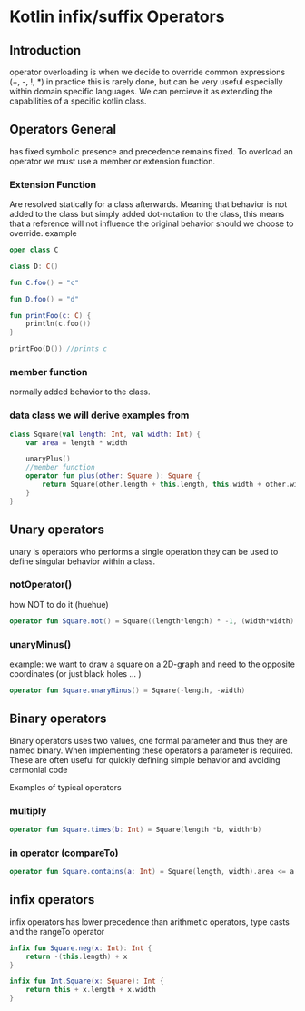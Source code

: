 # Kotlin infix/suffix Operators

## Introduction
operator overloading is when we decide to override common expressions (+, -, !, *) 
in practice this is rarely done, but can be very useful especially within domain specific languages.
We can percieve it as extending the capabilities of a specific kotlin class. 


## Operators General
has fixed symbolic presence and precedence remains fixed.
To overload an operator we must use a member or extension function.


### Extension Function
Are resolved statically for a class afterwards. Meaning that behavior is not added to the class but simply added dot-notation to the class, this means that a reference will not influence the original behavior should we choose to override. 
example
``` Kotlin
open class C

class D: C()

fun C.foo() = "c"

fun D.foo() = "d"

fun printFoo(c: C) {
    println(c.foo())
}

printFoo(D()) //prints c
```


### member function
normally added behavior to the class.


### data class we will derive examples from
```kotlin
class Square(val length: Int, val width: Int) {
    var area = length * width

    unaryPlus()
    //member function    
    operator fun plus(other: Square ): Square {
        return Square(other.length + this.length, this.width + other.width)
    }
}

```

## Unary operators
unary is operators who performs a single operation they can be used to define singular behavior within a class.

### notOperator()
how NOT to do it (huehue)
```kotlin 
operator fun Square.not() = Square((length*length) * -1, (width*width) * -1)

```

### unaryMinus()
example: we want to draw a square on a 2D-graph and need to the opposite coordinates (or just black holes ... )
```Kotlin
operator fun Square.unaryMinus() = Square(-length, -width)

```



## Binary operators
Binary operators uses two values, one formal parameter and  thus they are named binary.
When implementing these operators a parameter is required.
These are often useful for quickly defining simple behavior and avoiding cermonial code

Examples of typical operators



### multiply
```Kotlin 
operator fun Square.times(b: Int) = Square(length *b, width*b)

```


### in operator (compareTo)
```Kotlin
operator fun Square.contains(a: Int) = Square(length, width).area <= a


```



## infix operators
infix operators has lower precedence than arithmetic operators, type casts and the rangeTo operator
```Kotlin
infix fun Square.neg(x: Int): Int {
    return -(this.length) + x
}

infix fun Int.Square(x: Square): Int {
    return this + x.length + x.width
}
```

